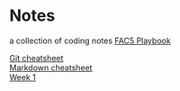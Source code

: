 # Notes
a collection of coding notes
[FAC5 Playbook](http://fac5.foundersandcoders.org/)

[Git cheatsheet](https://github.com/minaorangina/Notes/cheatsheet.md)<br>
[Markdown cheatsheet](https://github.com/adam-p/markdown-here/wiki/Markdown-Cheatsheet)<br>
[Week 1](https://github.com/minaorangina/Notes/blob/master/week1.md)
